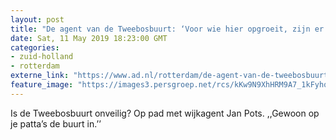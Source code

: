 ```yaml
---
layout: post
title: "De agent van de Tweebosbuurt: ‘Voor wie hier opgroeit, zijn er verleidingen’"
date: Sat, 11 May 2019 18:23:00 GMT
categories: 
- zuid-holland 
- rotterdam 
externe_link: "https://www.ad.nl/rotterdam/de-agent-van-de-tweebosbuurt-voor-wie-hier-opgroeit-zijn-er-verleidingen~a0036fc6/"
feature_image: "https://images3.persgroep.net/rcs/kKw9N9XhHRM9A7_1kFyhqCoCsbI/diocontent/147280310/_fitwidth/400/?appId=21791a8992982cd8da851550a453bd7f&quality=0.7"
---
```


Is de Tweebosbuurt onveilig? Op pad met wijkagent Jan Pots. ,,Gewoon op je patta’s de buurt in.’’
